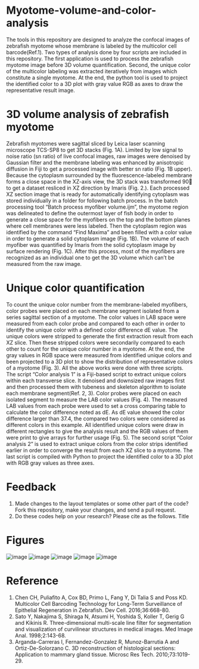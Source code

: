 # Myotome-volume-and-color-analysis
The tools in this repository are designed to analyze the confocal images of zebrafish myotome whose membrane is labeled by the multicolor cell barcode(Ref.1). Two types of analysis done by four scripts are included in this repository. The first application is used to process the zebrafish myotome image before 3D volume quantification. Second, the unique color of the multicolor labeling was extracted iteratively from images which constitute a single myotome. At the end, the python tool is used to project the identified color to a 3D plot with gray value RGB as axes to draw the representative result image.
# 3D volume analysis of zebrafish myotome
  Zebrafish myotomes were sagittal sliced by Leica laser scanning microscope TCS-SP8 to get 3D stacks (Fig. 1A). Limited by low signal to noise ratio (sn ratio) of live confocal images, raw images were denoised by Gaussian filter and the membrane labeling was enhanced by anisotropic diffusion in Fiji to get a processed image with better sn ratio (Fig. 1B upper). Because the cytoplasm surrounded by the fluorescence-labeled membrane forms a close space in the XZ-axis view, the 3D stack was transformed 90 to get a dataset resliced in XZ direction by Imaris (Fig. 2.). Each processed XZ section image that is ready for automatically identifying cytoplasm was stored individually in a folder for following batch process. In the batch processing tool “Batch process myofiber volume.ijm”, the myotome region was delineated to define the outermost layer of fish body in order to generate a close space for the myofibers on the top and the bottom planes where cell membranes were less labeled. Then the cytoplasm region was identified by the command “Find Maxima” and been filled with a color value in order to generate a solid cytoplasm image (Fig. 1B). The volume of each myofiber was quantified by Imaris from the solid cytoplasm image by surface rendering (Fig. 1C). After this process, most of the myofibers are recognized as an individual one to get the 3D volume which can’t be measured from the raw image.   
 
# Unique color quantification
  To count the unique color number from the membrane-labeled myofibers, color probes were placed on each membrane segment isolated from a series sagittal section of a myotome. The color values in LAB space were measured from each color probe and compared to each other in order to identify the unique color with a defined color difference dE value. The unique colors were stripped to generate the first extraction result from each XZ slice. Then these stripped colors were secondarily compared to each other to count for the unique color number in a myotome. At the end, the gray values in RGB space were measured from identified unique colors and been projected to a 3D plot to show the distribution of representative colors of a myotome (Fig. 3). 
  All the above works were done with three scripts. The script “Color analysis 1” is a Fiji-based script to extract unique colors within each transverse slice. It denoised and downsized raw images first and then processed them with tubeness and skeleton algorithm to isolate each membrane segment(Ref. 2, 3). Color probes were placed on each isolated segment to measure the LAB color values (Fig. 4). The measured LAB values from each probe were used to set a cross comparing table to calculate the color difference noted as dE. As dE value showed the color difference larger than 37.4, the compared two colors were considered as different colors in this example. All identified unique colors were draw in different rectangles to give the analysis result and the RGB values of them were print to give arrays for further usage (Fig. 5). The second script “Color analysis 2” is used to extract unique colors from the color strips identified earlier in order to converge the result from each XZ slice to a myotome. The last script is compiled with Python to project the identified color to a 3D plot with RGB gray values as three axes.  

# Feedback
1.	Made changes to the layout templates or some other part of the code? Fork this repository, make your changes, and send a pull request.
2.	Do these codes help on your research? Please cite as the follows. Title
# Figures
![image](https://user-images.githubusercontent.com/67047201/163791252-7070a9af-df27-4798-9ed6-13a91de4a93f.png)
![image](https://user-images.githubusercontent.com/67047201/163791408-c7abbceb-7d75-4001-9fa3-2af6baf5509c.png)
![image](https://user-images.githubusercontent.com/67047201/163789182-418c873b-6bbc-4ccc-91c9-ace65335ecd6.png)
![image](https://user-images.githubusercontent.com/67047201/163791046-39e74f21-4dbe-40b1-aa8a-6e5ea1cf8e5f.png)
![image](https://user-images.githubusercontent.com/67047201/163789750-545f230c-0227-45c4-82cb-3e8eddcee769.png)
# Reference
1.	Chen CH, Puliafito A, Cox BD, Primo L, Fang Y, Di Talia S and Poss KD. Multicolor Cell Barcoding Technology for Long-Term Surveillance of Epithelial Regeneration in Zebrafish. Dev Cell. 2016;36:668-80.
2.	Sato Y, Nakajima S, Shiraga N, Atsumi H, Yoshida S, Koller T, Gerig G and Kikinis R. Three-dimensional multi-scale line filter for segmentation and visualization of curvilinear structures in medical images. Med Image Anal. 1998;2:143-68.
3.	Arganda-Carreras I, Fernandez-Gonzalez R, Munoz-Barrutia A and Ortiz-De-Solorzano C. 3D reconstruction of histological sections: Application to mammary gland tissue. Microsc Res Tech. 2010;73:1019-29.

